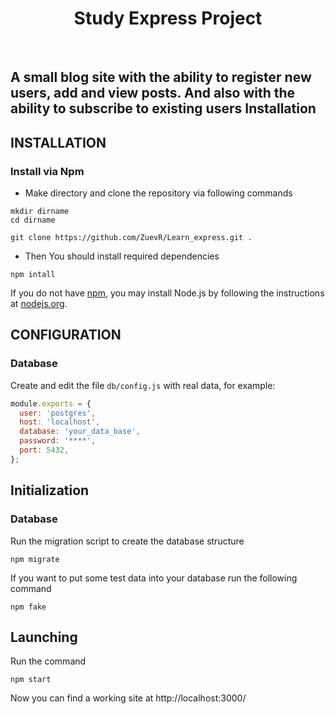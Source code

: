 <p align="center">
    <h1 align="center">Study Express Project</h1>
    <br>
</p>

A small blog site with the ability to register new users, add and view posts. And also with the ability to subscribe to existing users
Installation
------------
INSTALLATION
------------

### Install via Npm
- Make directory and clone the repository via following commands
~~~
mkdir dirname
cd dirname
~~~
~~~
git clone https://github.com/ZuevR/Learn_express.git .
~~~
- Then You should install required dependencies
~~~
npm intall
~~~

If you do not have [npm](https://www.npmjs.com/), you may install Node.js by following the instructions
at [nodejs.org](https://nodejs.org).

CONFIGURATION
-------------

### Database

Create and edit the file `db/config.js` with real data, for example:

```js
module.exports = {
  user: 'postgres',
  host: 'localhost',
  database: 'your_data_base',
  password: '****',
  port: 5432,
};
```
Initialization
-------------
### Database

Run the migration script to create the database structure
~~~
npm migrate
~~~
If you want to put some test data into your database run the following command
~~~
npm fake
~~~

Launching
-------------
Run the command
~~~
npm start
~~~
Now you can find a working site at http://localhost:3000/